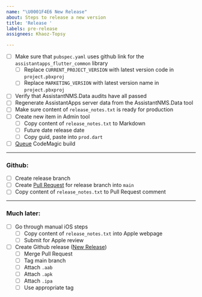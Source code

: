 ```yaml
---
name: "\U0001F4E6 New Release"
about: Steps to release a new version
title: 'Release '
labels: pre-release
assignees: Khaoz-Topsy

---
```


- [ ] Make sure that `pubspec.yaml` uses github link for the `assistantapps_flutter_common` library
  - [ ] Replace `CURRENT_PROJECT_VERSION` with latest version code in `project.pbxproj`
  - [ ] Replace `MARKETING_VERSION` with latest version name in `project.pbxproj`
- [ ] Verify that AssistantNMS.Data audits have all passed
- [ ] Regenerate AssistantApps server data from the AssistantNMS.Data tool
- [ ] Make sure content of `release_notes.txt` is ready for production
- [ ] Create new item in Admin tool
  - [ ] Copy content of `release_notes.txt` to Markdown
  - [ ] Future date release date
  - [ ] Copy guid, paste into `prod.dart`
- [ ] [Queue](https://codemagic.io/app/5d9da9057a0a9500105180bf/workflow/5ef3374ec0adbfe0fdee431d/settings) CodeMagic build 

---

### Github:
- [ ] Create release branch
- [ ] Create [Pull Request](https://github.com/AssistantNMS/App/compare) for release branch into `main`
- [ ] Copy content of `release_notes.txt` to Pull Request comment

---

### Much later:
- [ ] Go through manual iOS steps
  - [ ] Copy content of `release_notes.txt` into Apple webpage
  - [ ] Submit for Apple review
- [ ] Create Github release ([New Release](https://github.com/AssistantNMS/App/releases/new))
  - [ ] Merge Pull Request
  - [ ] Tag main branch
  - [ ] Attach `.aab`
  - [ ] Attach `.apk`
  - [ ] Attach `.ipa`
  - [ ] Use appropriate tag
